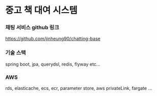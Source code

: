 
# 중고 책 대여 시스템 

### 채팅 서비스 github 링크
https://github.com/jinheung90/chatting-base

### 기술 스택
spring boot, jpa, querydsl, redis, flyway etc...

### AWS
rds, elasticache, ecs, ecr, parameter store, aws privateLink, fargate ... 

